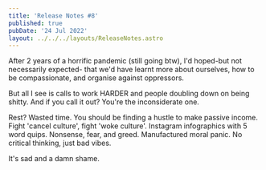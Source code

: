 ```yaml
---
title: 'Release Notes #8'
published: true
pubDate: '24 Jul 2022'
layout: ../../../layouts/ReleaseNotes.astro
---
```


After 2 years of a horrific pandemic (still going btw), I'd hoped-but not necessarily expected- that we'd have learnt more about ourselves, how to be compassionate, and organise against oppressors.

But all I see is calls to work HARDER and people doubling down on being shitty. And if you call it out? You're the inconsiderate one.

Rest? Wasted time. You should be finding a hustle to make passive income. Fight 'cancel culture', fight 'woke culture'. Instagram infographics with 5 word quips. Nonsense, fear, and greed. Manufactured moral panic. No critical thinking, just bad vibes.

It's sad and a damn shame.